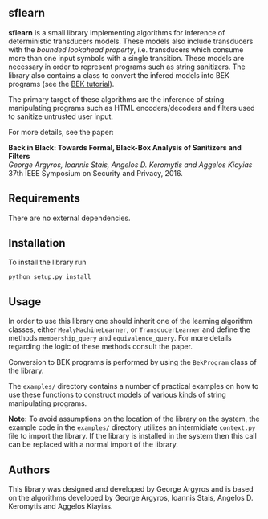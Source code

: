 ## sflearn

**sflearn** is a small library implementing algorithms for inference of
deterministic transducers models. These models also include transducers with the
_bounded lookahead property_, i.e. transducers which consume more than one input
symbols with a single transition. These models are necessary in order to
represent programs such as string sanitizers. The library also contains a class
to convert the infered models into BEK programs (see the [BEK
tutorial](www.rise4fun.com/Bek/tutorial)).

The primary target of these algorithms are the inference of string manipulating
programs such as HTML encoders/decoders and filters used to sanitize untrusted
user input.

For more details, see the paper:

**Back in Black: Towards Formal, Black-Box Analysis of Sanitizers and Filters**  
_George Argyros, Ioannis Stais, Angelos D. Keromytis and Aggelos Kiayias_  
37th IEEE Symposium on Security and Privacy, 2016.


## Requirements

There are no external dependencies.

## Installation

To install the library run

`python setup.py install`

## Usage

In order to use this library one should inherit one of the learning algorithm
classes, either `MealyMachineLearner`, or `TransducerLearner`  and define the
methods `membership_query` and `equivalence_query`. For more details regarding
the logic of these methods consult the paper.

Conversion to BEK programs is performed by using the `BekProgram` class of the
library.

The `examples/` directory contains a number of practical examples on how to use
these functions to construct models of various kinds of string manipulating
programs.

**Note:** To avoid assumptions on the location of the library on the system,
the example code in the `examples/` directory utilizes an intermidiate
`context.py` file to import the library. If the library is installed in the
system then this call can be replaced with a normal import of the library.

## Authors

This library was designed and developed by George Argyros and is based on the algorithms developed by George Argyros, Ioannis Stais, Angelos D. Keromytis and Aggelos Kiayias.
